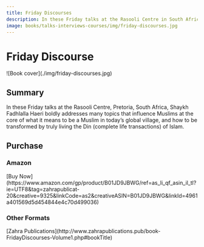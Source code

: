 ```yaml
---
title: Friday Discourses
description: In these Friday talks at the Rasooli Centre in South Africa, Shaykh Fadhlalla Haeri addresses many topics that speak to the core of what it means to be a Muslim in today’s global village, and how to be transformed by truly living the Din of Islam.
image: books/talks-interviews-courses/img/friday-discourses.jpg
---
```


# Friday Discourse

<div markdown="1" class="cover-image">
![Book cover](./img/friday-discourses.jpg)
</div>

## Summary

In these Friday talks at the Rasooli Centre, Pretoria, South Africa, Shaykh Fadhlalla Haeri boldly addresses many topics that influence Muslims at the core of what it means to be a Muslim in today’s global village, and how to be transformed by truly living the Din (complete life transactions) of Islam.

## Purchase

### Amazon

<div markdown="3" class="purchase-link">
[Buy Now](https://www.amazon.com/gp/product/B01JD9JBWG/ref=as_li_qf_asin_il_tl?ie=UTF8&tag=zahrapublicat-20&creative=9325&linkCode=as2&creativeASIN=B01JD9JBWG&linkId=4961a401569d5d454844e4c70d499036)
</div>

### Other Formats

<div markdown="3" class="purchase-link">
[Zahra Publications](http://www.zahrapublications.pub/book-FridayDiscourses-Volume1.php#bookTitle)
</div>
